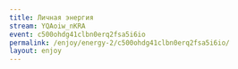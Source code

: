 ```yaml
---
title: Личная энергия
stream: YQAoiw_nKRA
event: c500ohdg41clbn0erq2fsa5i6io
permalink: /enjoy/energy-2/c500ohdg41clbn0erq2fsa5i6io/
layout: enjoy
---
```

